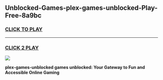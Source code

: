 
## Unblocked-Games-plex-games-unblocked-Play-Free-8a9bc
<h3>
<a href="https://premium76.site?title=plex-games-unblocked&ref=23A">CLICK TO PLAY</a></h3>
<hr>

<h3>
<a href="https://premium76.site?title=plex-games-unblocked&ref=23A">CLICK 2 PLAY</a>
  
</h3>

<a href="https://premium76.site?title=plex-games-unblocked&ref=23A"><img src="https://clearcache.store/games.png"></a>


**plex-games-unblocked games unblocked: Your Gateway to Fun and Accessible Online Gaming**
